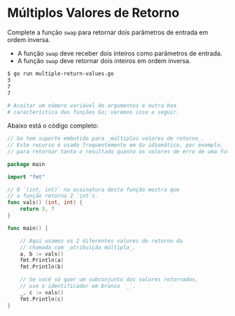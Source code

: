 # Múltiplos Valores de Retorno

Complete a função `swap` para retornar dois parâmetros de entrada em ordem inversa.

- A função `swap` deve receber dois inteiros como parâmetros de entrada.
- A função `swap` deve retornar dois inteiros em ordem inversa.

```sh
$ go run multiple-return-values.go
3
7
7

# Aceitar um número variável de argumentos é outra boa
# característica das funções Go; veremos isso a seguir.
```

Abaixo está o código completo:

```go
// Go tem suporte embutido para _múltiplos valores de retorno_.
// Este recurso é usado frequentemente em Go idiomático, por exemplo,
// para retornar tanto o resultado quanto os valores de erro de uma função.

package main

import "fmt"

// O `(int, int)` na assinatura desta função mostra que
// a função retorna 2 `int`s.
func vals() (int, int) {
	return 3, 7
}

func main() {

	// Aqui usamos os 2 diferentes valores de retorno da
	// chamada com _atribuição múltipla_.
	a, b := vals()
	fmt.Println(a)
	fmt.Println(b)

	// Se você só quer um subconjunto dos valores retornados,
	// use o identificador em branco `_`.
	_, c := vals()
	fmt.Println(c)
}
```
